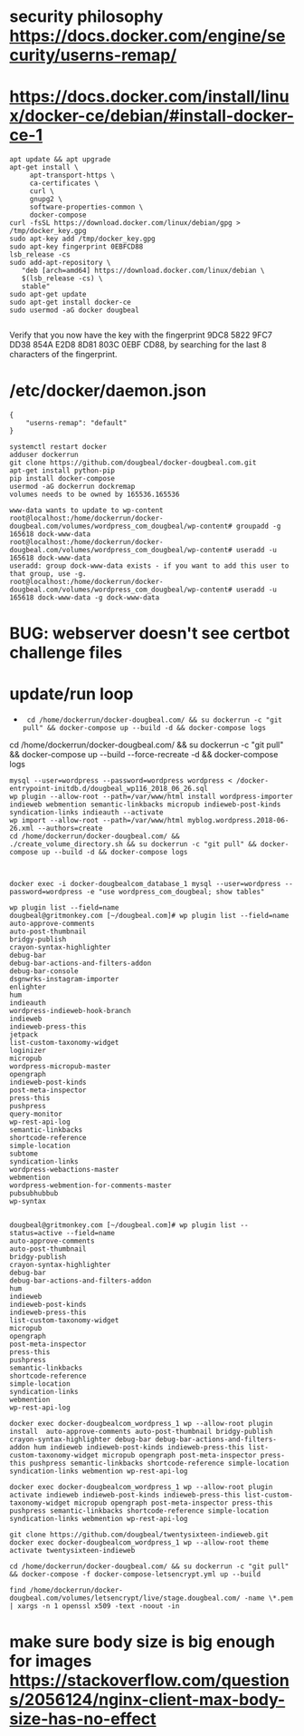 # security philosophy https://docs.docker.com/engine/security/userns-remap/
# https://docs.docker.com/install/linux/docker-ce/debian/#install-docker-ce-1
```
apt update && apt upgrade
apt-get install \
     apt-transport-https \
     ca-certificates \
     curl \
     gnupg2 \
     software-properties-common \
     docker-compose
curl -fsSL https://download.docker.com/linux/debian/gpg > /tmp/docker_key.gpg
sudo apt-key add /tmp/docker_key.gpg
sudo apt-key fingerprint 0EBFCD88
lsb_release -cs
sudo add-apt-repository \
   "deb [arch=amd64] https://download.docker.com/linux/debian \
   $(lsb_release -cs) \
   stable"
sudo apt-get update
sudo apt-get install docker-ce
sudo usermod -aG docker dougbeal
 
```
Verify that you now have the key with the fingerprint 9DC8 5822 9FC7 DD38 854A E2D8 8D81 803C 0EBF CD88, by searching for the last 8 characters of the fingerprint.

# /etc/docker/daemon.json
```
{
    "userns-remap": "default"
}
```
```
systemctl restart docker
adduser dockerrun
git clone https://github.com/dougbeal/docker-dougbeal.com.git
apt-get install python-pip
pip install docker-compose
usermod -aG dockerrun dockremap
volumes needs to be owned by 165536.165536

www-data wants to update to wp-content
root@localhost:/home/dockerrun/docker-dougbeal.com/volumes/wordpress_com_dougbeal/wp-content# groupadd -g 165618 dock-www-data
root@localhost:/home/dockerrun/docker-dougbeal.com/volumes/wordpress_com_dougbeal/wp-content# useradd -u 165618 dock-www-data
useradd: group dock-www-data exists - if you want to add this user to that group, use -g.
root@localhost:/home/dockerrun/docker-dougbeal.com/volumes/wordpress_com_dougbeal/wp-content# useradd -u 165618 dock-www-data -g dock-www-data
```

# BUG: webserver doesn't see certbot challenge files


# update/run loop
* ``` cd /home/dockerrun/docker-dougbeal.com/ && su dockerrun -c "git pull" && docker-compose up --build -d && docker-compose logs```

cd /home/dockerrun/docker-dougbeal.com/ && su dockerrun -c "git pull" && docker-compose up --build --force-recreate -d && docker-compose logs

```
mysql --user=wordpress --password=wordpress wordpress < /docker-entrypoint-initdb.d/dougbeal_wp116_2018_06_26.sql
wp plugin --allow-root --path=/var/www/html install wordpress-importer indieweb webmention semantic-linkbacks micropub indieweb-post-kinds syndication-links indieauth --activate
wp import --allow-root --path=/var/www/html myblog.wordpress.2018-06-26.xml --authors=create
cd /home/dockerrun/docker-dougbeal.com/ && ./create_volume_directory.sh && su dockerrun -c "git pull" && docker-compose up --build -d && docker-compose logs



docker exec -i docker-dougbealcom_database_1 mysql --user=wordpress --password=wordpress -e "use wordpress_com_dougbeal; show tables"
```
```
wp plugin list --field=name
dougbeal@gritmonkey.com [~/dougbeal.com]# wp plugin list --field=name
auto-approve-comments
auto-post-thumbnail
bridgy-publish
crayon-syntax-highlighter
debug-bar
debug-bar-actions-and-filters-addon
debug-bar-console
dsgnwrks-instagram-importer
enlighter
hum
indieauth
wordpress-indieweb-hook-branch
indieweb
indieweb-press-this
jetpack
list-custom-taxonomy-widget
loginizer
micropub
wordpress-micropub-master
opengraph
indieweb-post-kinds
post-meta-inspector
press-this
pushpress
query-monitor
wp-rest-api-log
semantic-linkbacks
shortcode-reference
simple-location
subtome
syndication-links
wordpress-webactions-master
webmention
wordpress-webmention-for-comments-master
pubsubhubbub
wp-syntax


dougbeal@gritmonkey.com [~/dougbeal.com]# wp plugin list --status=active --field=name
auto-approve-comments
auto-post-thumbnail
bridgy-publish
crayon-syntax-highlighter
debug-bar
debug-bar-actions-and-filters-addon
hum
indieweb
indieweb-post-kinds
indieweb-press-this
list-custom-taxonomy-widget
micropub
opengraph
post-meta-inspector
press-this
pushpress
semantic-linkbacks
shortcode-reference
simple-location
syndication-links
webmention
wp-rest-api-log

docker exec docker-dougbealcom_wordpress_1 wp --allow-root plugin install  auto-approve-comments auto-post-thumbnail bridgy-publish crayon-syntax-highlighter debug-bar debug-bar-actions-and-filters-addon hum indieweb indieweb-post-kinds indieweb-press-this list-custom-taxonomy-widget micropub opengraph post-meta-inspector press-this pushpress semantic-linkbacks shortcode-reference simple-location syndication-links webmention wp-rest-api-log

docker exec docker-dougbealcom_wordpress_1 wp --allow-root plugin activate indieweb indieweb-post-kinds indieweb-press-this list-custom-taxonomy-widget micropub opengraph post-meta-inspector press-this pushpress semantic-linkbacks shortcode-reference simple-location syndication-links webmention wp-rest-api-log

git clone https://github.com/dougbeal/twentysixteen-indieweb.git
docker exec docker-dougbealcom_wordpress_1 wp --allow-root theme activate twentysixteen-indieweb

``` 


```
cd /home/dockerrun/docker-dougbeal.com/ && su dockerrun -c "git pull" && docker-compose -f docker-compose-letsencrypt.yml up --build

find /home/dockerrun/docker-dougbeal.com/volumes/letsencrypt/live/stage.dougbeal.com/ -name \*.pem | xargs -n 1 openssl x509 -text -noout -in
```


# make sure body size is big enough for images https://stackoverflow.com/questions/2056124/nginx-client-max-body-size-has-no-effect
